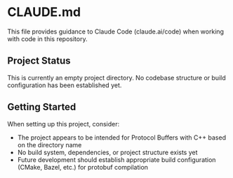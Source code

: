 # CLAUDE.md

This file provides guidance to Claude Code (claude.ai/code) when working with code in this repository.

## Project Status

This is currently an empty project directory. No codebase structure or build configuration has been established yet.

## Getting Started

When setting up this project, consider:
- The project appears to be intended for Protocol Buffers with C++ based on the directory name
- No build system, dependencies, or project structure exists yet
- Future development should establish appropriate build configuration (CMake, Bazel, etc.) for protobuf compilation